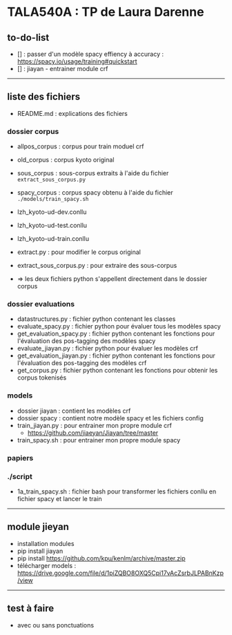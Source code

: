 # TALA540A : TP de Laura Darenne

## to-do-list
- [] : passer d'un modèle spacy effiency à accuracy : https://spacy.io/usage/training#quickstart
- [] : jiayan - entrainer module crf

---

## liste des fichiers
- README.md : explications des fichiers

### dossier corpus
- allpos_corpus : corpus pour train moduel crf
- old_corpus : corpus kyoto original   
- sous_corpus : sous-corpus extraits à l'aide du fichier `extract_sous_corpus.py`
- spacy_corpus : corpus spacy obtenu à l'aide du fichier `./models/train_spacy.sh`

- lzh_kyoto-ud-dev.conllu
- lzh_kyoto-ud-test.conllu
- lzh_kyoto-ud-train.conllu  

- extract.py : pour modifier le corpus original
- extract_sous_corpus.py : pour extraire des sous-corpus
- => les deux fichiers python s'appellent directement dans le dossier corpus

### dossier evaluations
- datastructures.py : fichier python contenant les classes  
- evaluate_spacy.py : fichier python pour évaluer tous les modèles spacy
- get_evaluation_spacy.py : fichier python contenant les fonctions pour l'évaluation des pos-tagging des modèles spacy
- evaluate_jiayan.py : fichier python pour évaluer les modèles crf
- get_evaluation_jiayan.py : fichier python contenant les fonctions pour l'évaluation des pos-tagging des modèles crf
- get_corpus.py : fichier python contenant les fonctions pour obtenir les corpus tokenisés

### models
- dossier jiayan : contient les modèles crf
- dossier spacy : contient notre modèle spacy et les fichiers config
- train_jiayan.py : pour entrainer mon propre module crf
  - https://github.com/jiaeyan/Jiayan/tree/master
- train_spacy.sh : pour entrainer mon propre module spacy

### papiers

### ./script
- 1a_train_spacy.sh : fichier bash pour transformer les fichiers conllu en fichier spacy et lancer le train

---

## module jieyan
- installation modules
- pip install jiayan
- pip install https://github.com/kpu/kenlm/archive/master.zip
- télécharger models : https://drive.google.com/file/d/1piZQBO8OXQ5Cpi17vAcZsrbJLPABnKzp/view

---

## test à faire

- avec ou sans ponctuations